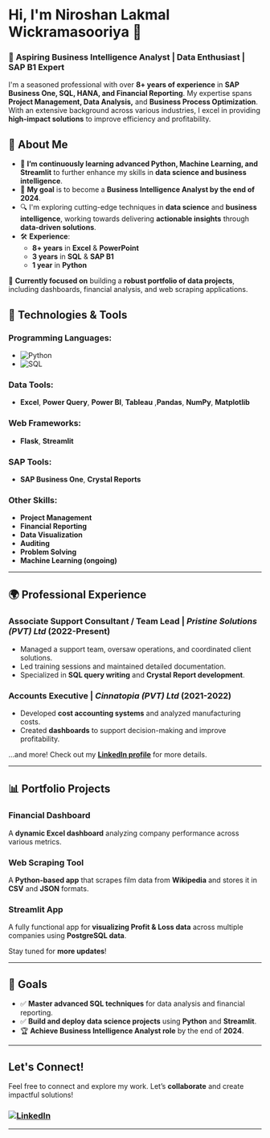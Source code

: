 # Hi, I'm Niroshan Lakmal Wickramasooriya 👋
### 🚀 **Aspiring Business Intelligence Analyst | Data Enthusiast | SAP B1 Expert**

I'm a seasoned professional with over **8+ years of experience** in **SAP Business One, SQL, HANA, and Financial Reporting**. My expertise spans **Project Management, Data Analysis,** and **Business Process Optimization**. With an extensive background across various industries, I excel in providing **high-impact solutions** to improve efficiency and profitability.

## 🌟 **About Me**
- 🌱 **I’m continuously learning advanced Python, Machine Learning, and Streamlit** to further enhance my skills in **data science and business intelligence**.
- 🎯 **My goal** is to become a **Business Intelligence Analyst by the end of 2024**.
- 🔍 I'm exploring cutting-edge techniques in **data science** and **business intelligence**, working towards delivering **actionable insights** through **data-driven solutions**.
- 🛠️ **Experience**:
  - **8+ years** in **Excel** & **PowerPoint** 
  - **3 years** in **SQL** & **SAP B1**
  - **1 year** in **Python**

💼 **Currently focused on** building a **robust portfolio of data projects**, including dashboards, financial analysis, and web scraping applications.

## 🔧 **Technologies & Tools**
### **Programming Languages:**
- ![Python](https://img.shields.io/badge/Python-%233776AB?style=for-the-badge&logo=python&logoColor=white)
- ![SQL](https://img.shields.io/badge/SQL-%2300f?style=for-the-badge)

### **Data Tools:**
- **Excel**, **Power Query**, **Power BI**, **Tableau** ,**Pandas**, **NumPy**, **Matplotlib**

### **Web Frameworks:**
- **Flask**, **Streamlit**

### **SAP Tools:**
- **SAP Business One**, **Crystal Reports**

### **Other Skills:**
- **Project Management**
- **Financial Reporting**
- **Data Visualization**
- **Auditing**
- **Problem Solving**
- **Machine Learning (ongoing)**

---

## 🌍 **Professional Experience**

### **Associate Support Consultant / Team Lead** | *Pristine Solutions (PVT) Ltd* (2022-Present)
- Managed a support team, oversaw operations, and coordinated client solutions.
- Led training sessions and maintained detailed documentation.
- Specialized in **SQL query writing** and **Crystal Report development**.

### **Accounts Executive** | *Cinnatopia (PVT) Ltd* (2021-2022)
- Developed **cost accounting systems** and analyzed manufacturing costs.
- Created **dashboards** to support decision-making and improve profitability.

…and more! Check out my [**LinkedIn profile**](https://www.linkedin.com) for more details.

---

## 📊 **Portfolio Projects**

### **Financial Dashboard**
A **dynamic Excel dashboard** analyzing company performance across various metrics.

### **Web Scraping Tool**
A **Python-based app** that scrapes film data from **Wikipedia** and stores it in **CSV** and **JSON** formats.

### **Streamlit App**
A fully functional app for **visualizing Profit & Loss data** across multiple companies using **PostgreSQL data**.

Stay tuned for **more updates**!

---

## 🏅 **Goals**
- ✅ **Master advanced SQL techniques** for data analysis and financial reporting.
- ✅ **Build and deploy data science projects** using **Python** and **Streamlit**.
- 🏆 **Achieve Business Intelligence Analyst role** by the end of **2024**.

---

## **Let's Connect!**
Feel free to connect and explore my work. Let’s **collaborate** and create impactful solutions!

### [![LinkedIn](https://img.shields.io/badge/LinkedIn-0077B5?style=for-the-badge&logo=linkedin&logoColor=white)](https://www.linkedin.com)

---
